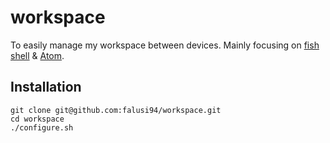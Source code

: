 # workspace
To easily manage my workspace between devices. Mainly focusing on [fish shell](http://fishshell.com) & [Atom](https://atom.io).

## Installation
```shell
git clone git@github.com:falusi94/workspace.git
cd workspace
./configure.sh
```
